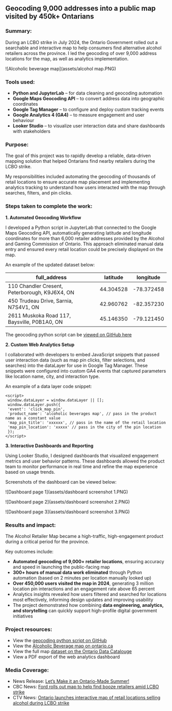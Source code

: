 ## Geocoding 9,000 addresses into a public map visited by 450k+ Ontarians

### Summary:

During an LCBO strike in July 2024, the Ontario Government rolled out a searchable and interactive map to help consumers find alternative alcohol retailers across the province. I led the geocoding of over 9,000 address locations for the map, as well as analytics implementation.

![Alcoholic beverage map](assets/alcohol map.PNG)

### Tools used:

- **Python and JupyterLab** – for data cleaning and geocoding automation
- **Google Maps Geocoding API** – to convert address data into geographic coordinates
- **Google Tag Manager** – to configure and deploy custom tracking events
- **Google Analytics 4 (GA4)** – to measure engagement and user behaviour
- **Looker Studio** – to visualize user interaction data and share dashboards with stakeholders

### Purpose:

The goal of this project was to rapidly develop a reliable, data-driven mapping solution that helped Ontarians find nearby retailers during the LCBO strike. 

My responsibilities included automating the geocoding of thousands of retail locations to ensure accurate map placement and implementing analytics tracking to understand how users interacted with the map through searches, filters, and pin clicks.

### Steps taken to complete the work:

**1. Automated Geocoding Workflow**

I developed a Python script in JupyterLab that connected to the Google Maps Geocoding API, automatically generating latitude and longitude coordinates for more than 6,000 retailer addresses provided by the Alcohol and Gaming Commission of Ontario. This approach eliminated manual data entry and ensured every retail location could be precisely displayed on the map. 

An example of the updated dataset below:

| full_address | latitude | longitude |
| -------- | ------- | ------- |
| 110 Chandler Cresent, Peterborough, K9J6X4, ON | 44.304528 | -78.372458 |
| 450 Trudeau Drive, Sarnia, N7S4V1, ON | 42.960762 | -82.357230 |
| 2611 Muskoka Road 117, Baysville, P0B1A0, ON | 45.146350 | -79.121450 |

The geocoding python script can be [viewed on GitHub here](https://github.com/justinduckett/google-maps-geocoding-script)

**2. Custom Web Analytics Setup**

I collaborated with developers to embed JavaScript snippets that passed user interaction data (such as map pin clicks, filter selections, and searches) into the dataLayer for use in Google Tag Manager. These snippets were configured into custom GA4 events that captured parameters like location name, city, and interaction type.

An example of a data layer code snippet:

```
<script>
 window.dataLayer = window.dataLayer || [];
 window.dataLayer.push({
 'event': 'click_map_pin',
 'product_name': 'alcoholic beverages map', // pass in the product name as a constant value
 'map_pin_title': 'xxxxxx', // pass in the name of the retail location
 'map_pin_location': 'xxxxx' // pass in the city of the pin location
 });
</script>
```

**3. Interactive Dashboards and Reporting**

Using Looker Studio, I designed dashboards that visualized engagement metrics and user behavior patterns. These dashboards allowed the product team to monitor performance in real time and refine the map experience based on usage trends.

Screenshots of the dashboard can be viewed below:

![Dashboard page 1](assets/dashboard screenshot 1.PNG)

![Dashboard page 2](assets/dashboard screenshot 2.PNG)

![Dashboard page 3](assets/dashboard screenshot 3.PNG)
### Results and impact:

The Alcohol Retailer Map became a high-traffic, high-engagement product during a critical period for the province.

Key outcomes include:

- **Automated geocoding of 9,000+ retailer locations**, ensuring accuracy and speed in launching the public-facing map
- **300+ hours of manual data work eliminated** through Python automation (based on 2 minutes per location manually looked up)
- **Over 450,000 users visited the map in 2024**, generating 3 million location pin interactions and an engagement rate above 65 percent
- Analytics insights revealed how users filtered and searched for locations most effectively, informing design updates and improving usability
- The project demonstrated how combining **data engineering, analytics, and storytelling** can quickly support high-profile digital government initiatives

### Project resources:

- View the [geocoding python script on GitHub](https://github.com/justinduckett/google-maps-geocoding-script)
- View the [Alcoholic Beverage map on ontario.ca](https://www.ontario.ca/page/where-buy-alcoholic-beverages)
- View the full map [dataset on the Ontario Data Catalouge](https://data.ontario.ca/dataset/alcohol-sales-in-retail-stores)
- View a PDF export of the web analytics dashboard

### Media Coverage:

- News Release: [Let’s Make it an Ontario-Made Summer!](https://news.ontario.ca/en/release/1004813/lets-make-it-an-ontario-made-summer)
- CBC News: [Ford rolls out map to help find booze retailers amid LCBO strike](https://www.cbc.ca/news/canada/toronto/online-map-alcohol-sales-ontario-lcbo-strike-1.7257144)
- CTV News: [Ontario launches interactive map of retail locations selling alcohol during LCBO strike](https://www.ctvnews.ca/toronto/article/new-map-shows-2300-ontario-locations-where-you-can-still-buy-alcohol-during-lcbo-strike/)
